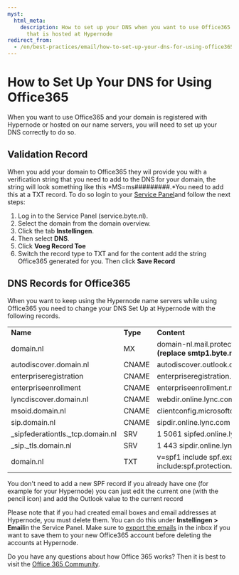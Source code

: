 ```yaml
---
myst:
  html_meta:
    description: How to set up your DNS when you want to use Office365 on a domain
      that is hosted at Hypernode
redirect_from:
  - /en/best-practices/email/how-to-set-up-your-dns-for-using-office365/
---
```


<!-- source: https://support.hypernode.com/en/best-practices/email/how-to-set-up-your-dns-for-using-office365/ -->

# How to Set Up Your DNS for Using Office365

When you want to use Office365 and your domain is registered with Hypernode or hosted on our name servers, you will need to set up your DNS correctly to do so.

## Validation Record

When you add your domain to Office365 they wil provide you with a verification string that you need to add to the DNS for your domain, the string will look something like this \*MS=ms#########.\*You need to add this at a TXT record. To do so login to your [Service Panel](https://auth.byte.nl/)and follow the next steps:

1. Log in to the Service Panel (service.byte.nl).
1. Select the domain from the domain overview.
1. Click the tab **Instellingen**.
1. Then select **DNS**.
1. Click **Voeg Record Toe**
1. Switch the record type to TXT and for the content add the string Office365 generated for you. Then click **Save Record**

## DNS Records for Office365

When you want to keep using the Hypernode name servers while using Office365 you need to change your DNS Set Up at Hypernode with the following records.

|                                    |          |                                                                                 |          |         |
| ---------------------------------- | -------- | ------------------------------------------------------------------------------- | -------- | ------- |
| **Name**                           | **Type** | **Content**                                                                     | **Prio** | **TTL** |
| domain.nl                          | MX       | domain-nl.mail.protection.outlook.com **(replace smtp1.byte.nl)**               | 10       | 3600    |
| autodiscover.domain.nl             | CNAME    | autodiscover.outlook.com                                                        | –        | 3600    |
| enterpriseregistration             | CNAME    | enterpriseregistration.windows.net                                              |          | 3600    |
| enterpriseenrollment               | CNAME    | enterpriseenrollment.manage.microsoft.com                                       |          | 3600    |
| lyncdiscover.domain.nl             | CNAME    | webdir.online.lync.com                                                          | –        | 3600    |
| msoid.domain.nl                    | CNAME    | clientconfig.microsoftonline-p.net                                              | –        | 3600    |
| sip.domain.nl                      | CNAME    | sipdir.online.lync.com                                                          | –        | 3600    |
| \_sipfederationtls.\_tcp.domain.nl | SRV      | 1 5061 sipfed.online.lync.com                                                   | 100      | 3600    |
| \_sip.\_tls.domain.nl              | SRV      | 1 443 sipdir.online.lync.com                                                    | 100      | 3600    |
| domain.nl                          | TXT      | v=spf1 include spf.example.hypernode.io include:spf.protection.outlook.com -all | –        | 3600    |

You don't need to add a new SPF record if you already have one (for example for your Hypernode) you can just edit the current one (with the pencil icon) and add the Outlook value to the current record

Please note that if you had created email boxes and email addresses at Hypernode, you must delete them. You can do this under **Instellingen > Email**in the Service Panel. Make sure to [export the emails](https://support.hypernode.com/en/best-practices/email/how-to-export-your-emails) in the inbox if you want to save them to your new Office365 account before deleting the accounts at Hypernode.

Do you have any questions about how Office 365 works? Then it is best to visit the [Office 365 Community](https://techcommunity.microsoft.com/t5/office-365/bd-p/Office365General).
